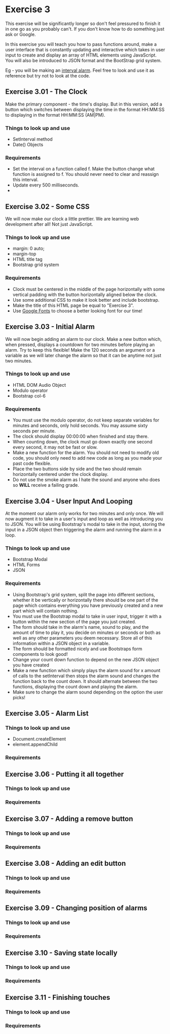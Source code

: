 # Exercise 3

This exercise will be significantly longer so don't feel pressured to finish it in one go as you probably can't. If you don't know how to do something just ask or Google. 

In this exercise you will teach you how to pass functions around, make a user interface that is constantly updating and interactive which takes in user input to create and display an array of HTML elements using JavaScript. You will also be introduced to JSON format and the BootStrap grid system.

Eg - you will be making an [interval alarm](https://interval-alarm.herokuapp.com/). Feel free to look and use it as reference but try not to look at the code. 


## Exercise 3.01 - The Clock
Make the primary component - the time's display. But in this version, add a button which switches between displaying the time in the format HH:MM:SS to displaying in the format HH:MM:SS (AM|PM).

### Things to look up and use
- SetInterval method
- Date() Objects

### Requirements
- Set the interval on a function called f. Make the button change what function is assigned to f. You should never need to clear and reassign this interval.
- Update every 500 milliseconds. 
- 

## Exercise 3.02 - Some CSS
We will now make our clock a little prettier. We are learning web development after all! Not just JavaScript.

### Things to look up and use
- margin: 0 auto;
- margin-top
- HTML title tag
- Bootstrap grid system

### Requirements
- Clock must be centered in the middle of the page horizontally with some vertical padding with the button horizontally aligned below the clock.
- Use some additional CSS to make it look better and include bootstrap.
- Make the title of this HTML page be equal to "Exercise 3".
- Use [Google Fonts](https://fonts.google.com/) to choose a better looking font for our time! 


## Exercise 3.03 - Initial Alarm
We will now begin adding an alarm to our clock. Make a new button which, when pressed, displays a countdown for two minutes before playing an alarm. Try to keep this flexible! Make the 120 seconds an argument or a variable as we will later change the alarm so that it can be anytime not just two minutes.

### Things to look up and use
- HTML DOM Audio Object
- Modulo operator
- Bootstrap col-6

### Requirements
- You must use the modulo operator, do not keep separate variables for minutes and seconds, only hold seconds. You may assume sixty seconds per minute. 
- The clock should display 00:00:00 when finished and stay there. 
- When counting down, the clock must go down exactly one second every second, it may not be fast or slow.
- Make a new function for the alarm. You should not need to modify old code, you should only need to add new code as long as you made your past code flexible. 
- Place the two buttons side by side and the two should remain horizontally centered under the clock display.
- Do not use the smoke alarm as I hate the sound and anyone who does so **WILL** receive a failing grade.


## Exercise 3.04 - User Input And Looping
At the moment our alarm only works for two minutes and only once. We will now augment it to take in a user's input and loop as well as introducing you to JSON. You will be using Bootstrap's modal to take in the input, storing the input in a JSON object then triggering the alarm and running the alarm in a loop.

### Things to look up and use
- Bootstrap Modal
- HTML Forms
- JSON

### Requirements
- Using Bootstrap's grid system, split the page into different sections, whether it be vertically or horizontally there should be one part of the page which contains everything you have previously created and a new part which will contain nothing.
- You must use the Bootstrap modal to take in user input, trigger it with a button within the new section of the page you just created. 
- The form should take in the alarm's name, sound to play, and the amount of time to play it, you decide on minutes or seconds or both as well as any other parameters you deem necessary. Store all of this information within a JSON object in a variable.
- The form should be formatted nicely and use Bootstraps form components to look good!
- Change your count down function to depend on the new JSON object you have created
- Make a new function which simply plays the alarm sound for x amount of calls to the setInterval then stops the alarm sound and changes the function back to the count down. It should alternate between the two functions, displaying the count down and playing the alarm.
- Make sure to change the alarm sound depending on the option the user picks!


## Exercise 3.05 - Alarm List

### Things to look up and use
- Document.createElement
- element.appendChild

### Requirements


## Exercise 3.06 - Putting it all together

### Things to look up and use
### Requirements


## Exercise 3.07 - Adding a remove button

### Things to look up and use
### Requirements


## Exercise 3.08 - Adding an edit button

### Things to look up and use
### Requirements


## Exercise 3.09 - Changing position of alarms

### Things to look up and use
### Requirements


## Exercise 3.10 - Saving state locally

### Things to look up and use
### Requirements


## Exercise 3.11 - Finishing touches

### Things to look up and use
### Requirements
